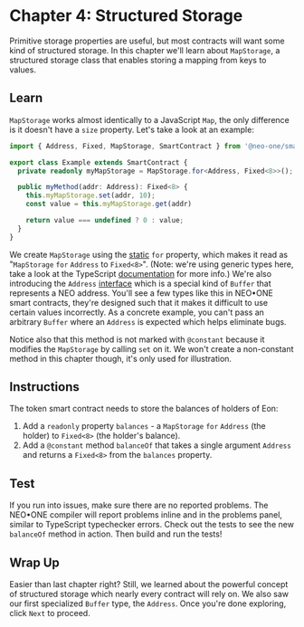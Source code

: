 # Chapter 4: Structured Storage

Primitive storage properties are useful, but most contracts will want some kind of structured storage. In this chapter we'll learn about `MapStorage`, a structured storage class that enables storing a mapping from keys to values.

## Learn

`MapStorage` works almost identically to a JavaScript `Map`, the only difference is it doesn't have a `size` property. Let's take a look at an example:

```typescript
import { Address, Fixed, MapStorage, SmartContract } from '@neo-one/smart-contract';

export class Example extends SmartContract {
  private readonly myMapStorage = MapStorage.for<Address, Fixed<8>>();

  public myMethod(addr: Address): Fixed<8> {
    this.myMapStorage.set(addr, 10);
    const value = this.myMapStorage.get(addr)

    return value === undefined ? 0 : value;
  }
}
```

We create `MapStorage` using the [static](https://www.typescriptlang.org/docs/handbook/classes.html#static-properties) `for` property, which makes it read as "`MapStorage` `for` `Address` to `Fixed<8>`". (Note: we're using generic types here, take a look at the TypeScript [documentation](https://www.typescriptlang.org/docs/handbook/generics.html) for more info.) We're also introducing the `Address` [interface](https://www.typescriptlang.org/docs/handbook/interfaces.html) which is a special kind of `Buffer` that represents a NEO address. You'll see a few types like this in NEO•ONE smart contracts, they're designed such that it makes it difficult to use certain values incorrectly. As a concrete example, you can't pass an arbitrary `Buffer` where an `Address` is expected which helps eliminate bugs.

Notice also that this method is not marked with `@constant` because it modifies the `MapStorage` by calling `set` on it. We won't create a non-constant method in this chapter though, it's only used for illustration.

## Instructions

The token smart contract needs to store the balances of holders of Eon:

  1. Add a `readonly` property `balances` - a `MapStorage` `for` `Address` (the holder) to `Fixed<8>` (the holder's balance).
  2. Add a `@constant` method `balanceOf` that takes a single argument `Address` and returns a `Fixed<8>` from the `balances` property.

## Test

If you run into issues, make sure there are no reported problems. The NEO•ONE compiler will report problems inline and in the problems panel, similar to TypeScript typechecker errors. Check out the tests to see the new `balanceOf` method in action. Then build and run the tests!

## Wrap Up

Easier than last chapter right? Still, we learned about the powerful concept of structured storage which nearly every contract will rely on. We also saw our first specialized `Buffer` type, the `Address`. Once you're done exploring, click `Next` to proceed.
